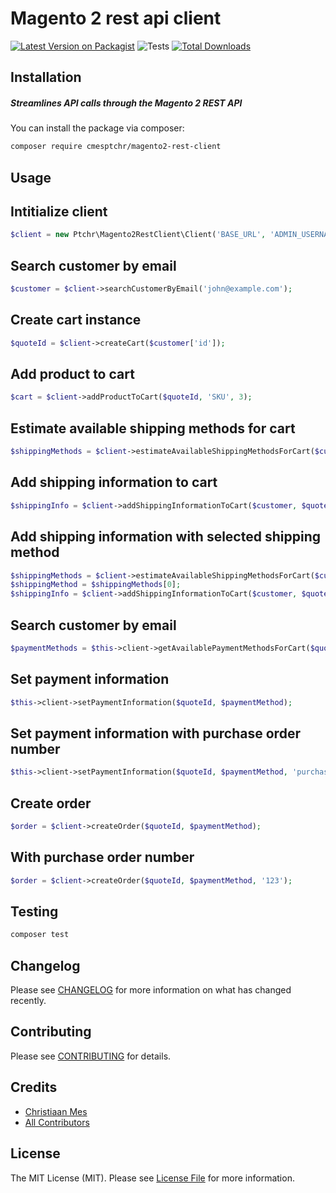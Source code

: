 # Magento 2 rest api client

[![Latest Version on Packagist](https://img.shields.io/packagist/v/ptchr/magento2-rest-client.svg?style=flat-square)](https://packagist.org/packages/ptchr/magento2-rest-client)
![Tests](https://github.com/cmesptchr/magento2-rest-client/workflows/Tests/badge.svg)
[![Total Downloads](https://img.shields.io/packagist/dt/ptchr/magento2-rest-client.svg?style=flat-square)](https://packagist.org/packages/cmesptchr/magento2-rest-client)

Installation
------------
##### Streamlines API calls through the Magento 2 REST API

You can install the package via composer:

```bash
composer require cmesptchr/magento2-rest-client
```

## Usage

Intitialize client
------------------
``` php
$client = new Ptchr\Magento2RestClient\Client('BASE_URL', 'ADMIN_USERNAME', 'ADMIN_PASSWORD');
```

Search customer by email
------------------------
``` php
$customer = $client->searchCustomerByEmail('john@example.com');
```

Create cart instance
--------------------
``` php
$quoteId = $client->createCart($customer['id']);
```

Add product to cart
-------------------
``` php
$cart = $client->addProductToCart($quoteId, 'SKU', 3);
```

Estimate available shipping methods for cart
--------------------------------------------
``` php
$shippingMethods = $client->estimateAvailableShippingMethodsForCart($customer, $quoteId);
```

Add shipping information to cart
--------------------------------
``` php
$shippingInfo = $client->addShippingInformationToCart($customer, $quoteId);
```

Add shipping information with selected shipping method
------------------------------------------------------
``` php
$shippingMethods = $client->estimateAvailableShippingMethodsForCart($customer, $quoteId);
$shippingMethod = $shippingMethods[0];
$shippingInfo = $client->addShippingInformationToCart($customer, $quoteId, $shippingMethod['method_code'], $shippingMethod['carrier_code']);
```

Search customer by email
------------------------
``` php
$paymentMethods = $this->client->getAvailablePaymentMethodsForCart($quoteId);
```

Set payment information
------------------------
``` php
$this->client->setPaymentInformation($quoteId, $paymentMethod);
```

Set payment information with purchase order number
--------------------------------------------------
``` php
$this->client->setPaymentInformation($quoteId, $paymentMethod, 'purchase_order_number');
```

Create order 
------------
``` php
$order = $client->createOrder($quoteId, $paymentMethod);
```

With purchase order number
--------------------------
``` php
$order = $client->createOrder($quoteId, $paymentMethod, '123');
```

Testing
-------

``` bash
composer test
```

## Changelog

Please see [CHANGELOG](CHANGELOG.md) for more information on what has changed recently.

## Contributing

Please see [CONTRIBUTING](CONTRIBUTING.md) for details.

## Credits

- [Christiaan Mes](https://github.com/cmesptchr)
- [All Contributors](../../contributors)

## License

The MIT License (MIT). Please see [License File](LICENSE.md) for more information.

